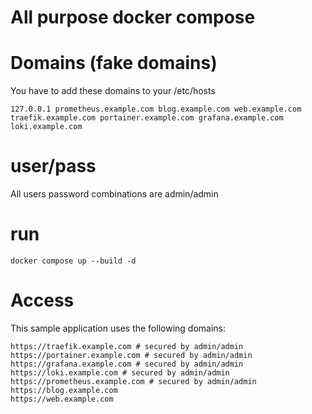 # All purpose docker compose

# Domains (fake domains)

You have to add these domains to your /etc/hosts

```
127.0.0.1 prometheus.example.com blog.example.com web.example.com traefik.example.com portainer.example.com grafana.example.com loki.example.com
```

# user/pass

All users password combinations are admin/admin

# run

```
docker compose up --build -d
```

# Access

This sample application uses the following domains:

```
https://traefik.example.com # secured by admin/admin
https://portainer.example.com # secured by admin/admin
https://grafana.example.com # secured by admin/admin
https://loki.example.com # secured by admin/admin
https://prometheus.example.com # secured by admin/admin
https://blog.example.com
https://web.example.com
```
